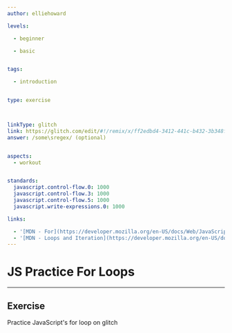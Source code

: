 ```yaml
---
author: elliehoward

levels:

  - beginner

  - basic


tags:

  - introduction


type: exercise



linkType: glitch
link: https://glitch.com/edit/#!/remix/x/ff2edbd4-3412-441c-b432-3b348f4e7e01
answer: /some\sregex/ (optional)


aspects:
  - workout


standards:
  javascript.control-flow.0: 1000
  javascript.control-flow.3: 1000
  javascript.control-flow.5: 1000
  javascript.write-expressions.0: 1000

links:

  - '[MDN - For](https://developer.mozilla.org/en-US/docs/Web/JavaScript/Reference/Statements/for)'
  - '[MDN - Loops and Iteration](https://developer.mozilla.org/en-US/docs/Web/JavaScript/Guide/Loops_and_iteration)'
---
```

# JS Practice For Loops
---
## Exercise

Practice JavaScript's for loop on glitch
 
